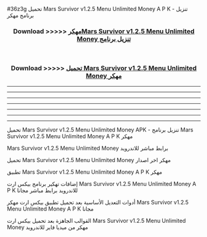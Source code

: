 #36z3g تحميل Mars Survivor v1.2.5   Menu Unlimited Money  A P K - تنزيل برنامج مهكر



<div align="center">
<h3>Download >>>>> <a href="https://runaway1.web.app/?sq=Mars Survivor v1.2.5   Menu Unlimited Money ">مهكرMars Survivor v1.2.5   Menu Unlimited Money  تنزيل برنامج</a></h3><br>

<h3>Download >>>>> <a href="https://runaway1.web.app/?sq=Mars Survivor v1.2.5   Menu Unlimited Money ">تحميل Mars Survivor v1.2.5   Menu Unlimited Money  مهكر</a></h3>
</div>


----------------------------------------------------------

----------------------------------------------------------

----------------------------------------------------------

----------------------------------------------------------

----------------------------------------------------------

----------------------------------------------------------

----------------------------------------------------------

تحميل Mars Survivor v1.2.5   Menu Unlimited Money  APK - تنزيل برنامج Mars Survivor v1.2.5   Menu Unlimited Money  A P K مهكر

Mars Survivor v1.2.5   Menu Unlimited Money  برابط مباشر للاندرويد

تحميل Mars Survivor v1.2.5   Menu Unlimited Money  مهكر اخر اصدار

تطبيق Mars Survivor v1.2.5   Menu Unlimited Money  A P K مهكر

إضافات تهكير برنامج بيكس ارت Mars Survivor v1.2.5   Menu Unlimited Money  A P K للاندرويد برابط مباشر مجانا

أدوات التعديل الأساسية بعد تحميل تطبيق بيكس ارت مهكر Mars Survivor v1.2.5   Menu Unlimited Money  A P K مجانا

القوالب الجاهزة بعد تحميل بيكس ارت Mars Survivor v1.2.5   Menu Unlimited Money  مهكر من ميديا فاير للاندرويد


